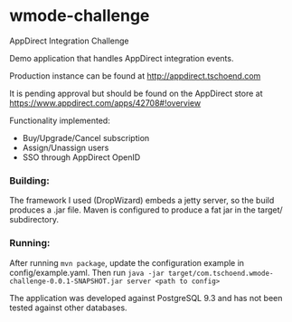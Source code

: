 # wmode-challenge
AppDirect Integration Challenge


Demo application that handles AppDirect integration events.

Production instance can be found at http://appdirect.tschoend.com

It is pending approval but should be found on the AppDirect store at https://www.appdirect.com/apps/42708#!overview

Functionality implemented:

- Buy/Upgrade/Cancel subscription
- Assign/Unassign users
- SSO through AppDirect OpenID

### Building:
The framework I used (DropWizard) embeds a jetty server, so the build produces a .jar file. Maven is configured to produce a 
fat jar in the target/ subdirectory.

### Running:
After running `mvn package`, update the configuration example in config/example.yaml. 
Then run `java -jar target/com.tschoend.wmode-challenge-0.0.1-SNAPSHOT.jar server <path to config>`

The application was developed against PostgreSQL 9.3 and has not been tested against other databases.
